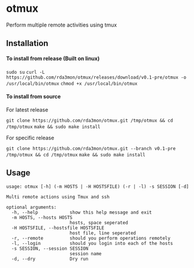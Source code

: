 # otmux

Perform multiple remote activities using tmux

## Installation

#### To install from release (Built on linux)

`sudo su`
`curl -L https://github.com/rda3mon/otmux/releases/download/v0.1-pre/otmux -o /usr/local/bin/otmux`
`chmod +x /usr/local/bin/otmux`

#### To install from source

For latest release

`git clone https://github.com/rda3mon/otmux.git /tmp/otmux && cd /tmp/otmux`
`make && sudo make install`

For specific release

`git clone https://github.com/rda3mon/otmux.git --branch v0.1-pre /tmp/otmux && cd /tmp/otmux`
`make && sudo make install`

## Usage
```
usage: otmux [-h] (-m HOSTS | -H HOSTSFILE) (-r | -l) -s SESSION [-d]

Multi remote actions using Tmux and ssh

optional arguments:
  -h, --help            show this help message and exit
  -m HOSTS, --hosts HOSTS
                        hosts, space seperated
  -H HOSTSFILE, --hostsfile HOSTSFILE
                        host file, line seperated
  -r, --remote          should you perform operations remotely
  -l, --login           should you login into each of the hosts
  -s SESSION, --session SESSION
                        session name
  -d, --dry             Dry run
```
